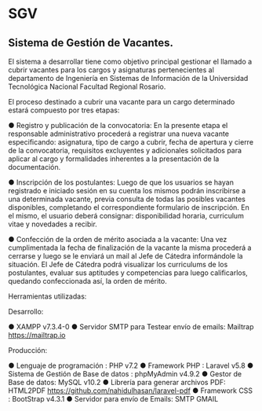# SGV

## Sistema de Gestión de Vacantes.

El sistema a desarrollar tiene como objetivo principal gestionar el llamado a cubrir
vacantes para los cargos y asignaturas pertenecientes al departamento de Ingeniería en
Sistemas de Información de la Universidad Tecnológica Nacional Facultad Regional Rosario.

El proceso destinado a cubrir una vacante para un cargo determinado estará compuesto
por tres etapas:

● Registro y publicación de la convocatoria: En la presente etapa el responsable
administrativo procederá a registrar una nueva vacante especificando: asignatura,
tipo de cargo a cubrir, fecha de apertura y cierre de la convocatoria, requisitos
excluyentes y adicionales solicitados para aplicar al cargo y formalidades
inherentes a la presentación de la documentación.

● Inscripción de los postulantes: Luego de que los usuarios se hayan registrado e
iniciado sesión en su cuenta los mismos podrán inscribirse a una determinada
vacante, previa consulta de todas las posibles vacantes disponibles, completando
el correspondiente formulario de inscripción. En el mismo, el usuario deberá
consignar: disponibilidad horaria, curriculum vitae y novedades a recibir.

● Confección de la orden de mérito asociada a la vacante: Una vez cumplimentada
la fecha de finalización de la vacante la misma procederá a cerrarse y luego se le
enviará un mail al Jefe de Cátedra informándole la situación.
El Jefe de Cátedra podrá visualizar los curriculums de los postulantes, evaluar sus
aptitudes y competencias para luego calificarlos, quedando confeccionada así, la
orden de mérito.


Herramientas utilizadas:

Desarrollo:

● XAMPP v7.3.4-0
● Servidor SMTP para Testear envío de emails: Mailtrap https://mailtrap.io

Producción:

● Lenguaje de programación : PHP  v7.2
● Framework PHP : Laravel v5.8
● Sistema de Gestión de Base de datos : phpMyAdmin v4.9.2
● Gestor de Base de datos: MySQL  v10.2
● Librería para generar archivos PDF: HTML2PDF https://github.com/nahidulhasan/laravel-pdf
● Framework CSS : BootStrap v4.3.1
● Servidor para envío de Emails: SMTP GMAIL






